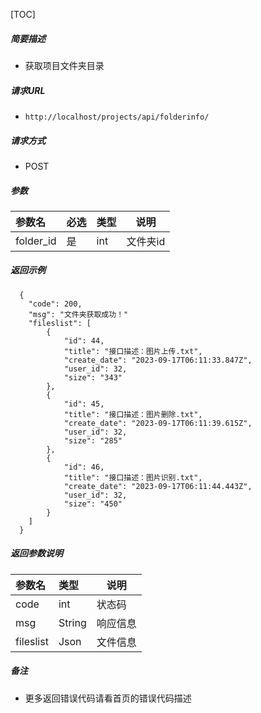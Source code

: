 

[TOC]
    
##### 简要描述

- 获取项目文件夹目录

##### 请求URL
- ` http://localhost/projects/api/folderinfo/ `
  
##### 请求方式
- POST 

##### 参数

| 参数名       |必选| 类型     | 说明    |
|:----------|:---|:-------|-------|
| folder_id |是  | int    | 文件夹id |

##### 返回示例 

``` 
  {
    "code": 200,
    "msg": "文件夹获取成功！"
    "fileslist": [
        {
            "id": 44,
            "title": "接口描述：图片上传.txt",
            "create_date": "2023-09-17T06:11:33.847Z",
            "user_id": 32,
            "size": "343"
        },
        {
            "id": 45,
            "title": "接口描述：图片删除.txt",
            "create_date": "2023-09-17T06:11:39.615Z",
            "user_id": 32,
            "size": "285"
        },
        {
            "id": 46,
            "title": "接口描述：图片识别.txt",
            "create_date": "2023-09-17T06:11:44.443Z",
            "user_id": 32,
            "size": "450"
        }
    ]
  }
```

##### 返回参数说明 

| 参数名       | 类型     | 说明   |
|:----------|:-------|------|
| code      | int    | 状态码  |
| msg       | String | 响应信息 |
| fileslist | Json   | 文件信息 |


##### 备注 

- 更多返回错误代码请看首页的错误代码描述




